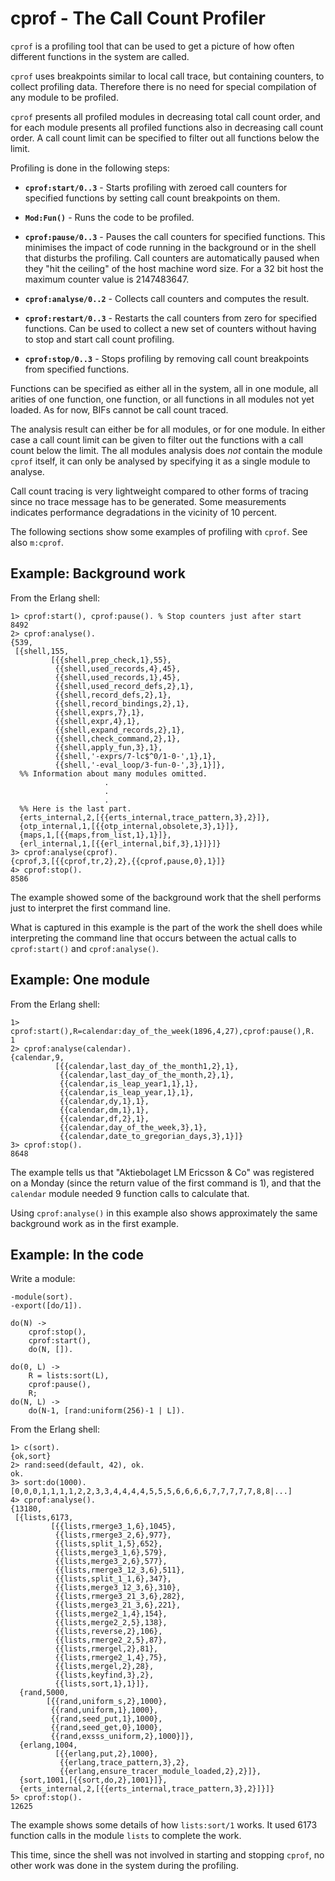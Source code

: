 # cprof - The Call Count Profiler

`cprof` is a profiling tool that can be used to get a picture of how often different functions in the system are called.

`cprof` uses breakpoints similar to local call trace, but containing counters, to collect profiling data. Therefore there is no need for special compilation of any module to be profiled.

`cprof` presents all profiled modules in decreasing total call count order, and for each module presents all profiled functions also in decreasing call count order. A call count limit can be specified to filter out all functions below the limit.

Profiling is done in the following steps:

* __`cprof:start/0..3`__ - Starts profiling with zeroed call counters for specified functions by setting call count breakpoints on them.

* __`Mod:Fun()`__ - Runs the code to be profiled.

* __`cprof:pause/0..3`__ - Pauses the call counters for specified functions. This minimises the impact of code running in the background or in the shell that disturbs the profiling. Call counters are automatically paused when they "hit the ceiling" of the host machine word size. For a 32 bit host the maximum counter value is 2147483647.

* __`cprof:analyse/0..2`__ - Collects call counters and computes the result.

* __`cprof:restart/0..3`__ - Restarts the call counters from zero for specified functions. Can be used to collect a new set of counters without having to stop and start call count profiling.

* __`cprof:stop/0..3`__ - Stops profiling by removing call count breakpoints from specified functions.

Functions can be specified as either all in the system, all in one module, all arities of one function, one function, or all functions in all modules not yet loaded. As for now, BIFs cannot be call count traced.

The analysis result can either be for all modules, or for one module. In either case a call count limit can be given to filter out the functions with a call count below the limit. The all modules analysis does *not* contain the module `cprof` itself, it can only be analysed by specifying it as a single module to analyse.

Call count tracing is very lightweight compared to other forms of tracing since no trace message has to be generated. Some measurements indicates performance degradations in the vicinity of 10 percent.

The following sections show some examples of profiling with `cprof`. See also `m:cprof`.

## Example: Background work

From the Erlang shell:

```text
1> cprof:start(), cprof:pause(). % Stop counters just after start
8492
2> cprof:analyse().
{539,
 [{shell,155,
         [{{shell,prep_check,1},55},
          {{shell,used_records,4},45},
          {{shell,used_records,1},45},
          {{shell,used_record_defs,2},1},
          {{shell,record_defs,2},1},
          {{shell,record_bindings,2},1},
          {{shell,exprs,7},1},
          {{shell,expr,4},1},
          {{shell,expand_records,2},1},
          {{shell,check_command,2},1},
          {{shell,apply_fun,3},1},
          {{shell,'-exprs/7-lc$^0/1-0-',1},1},
          {{shell,'-eval_loop/3-fun-0-',3},1}]},
  %% Information about many modules omitted.
                     .
                     .
                     .
  %% Here is the last part.
  {erts_internal,2,[{{erts_internal,trace_pattern,3},2}]},
  {otp_internal,1,[{{otp_internal,obsolete,3},1}]},
  {maps,1,[{{maps,from_list,1},1}]},
  {erl_internal,1,[{{erl_internal,bif,3},1}]}]}
3> cprof:analyse(cprof).
{cprof,3,[{{cprof,tr,2},2},{{cprof,pause,0},1}]}
4> cprof:stop().
8586
```

The example showed some of the background work that the shell performs just to interpret the first command line.

What is captured in this example is the part of the work the shell does while interpreting the command line that occurs between the actual calls to `cprof:start()` and `cprof:analyse()`.

## Example: One module

From the Erlang shell:

```text
1> cprof:start(),R=calendar:day_of_the_week(1896,4,27),cprof:pause(),R.
1
2> cprof:analyse(calendar).
{calendar,9,
          [{{calendar,last_day_of_the_month1,2},1},
           {{calendar,last_day_of_the_month,2},1},
           {{calendar,is_leap_year1,1},1},
           {{calendar,is_leap_year,1},1},
           {{calendar,dy,1},1},
           {{calendar,dm,1},1},
           {{calendar,df,2},1},
           {{calendar,day_of_the_week,3},1},
           {{calendar,date_to_gregorian_days,3},1}]}
3> cprof:stop().
8648
```

The example tells us that "Aktiebolaget LM Ericsson & Co" was registered on a Monday (since the return value of the first command is 1), and that the `calendar` module needed 9 function calls to calculate that.

Using `cprof:analyse()` in this example also shows approximately the same background work as in the first example.

## Example: In the code

Write a module:

```text
-module(sort).
-export([do/1]).

do(N) ->
    cprof:stop(),
    cprof:start(),
    do(N, []).

do(0, L) ->
    R = lists:sort(L),
    cprof:pause(),
    R;
do(N, L) ->
    do(N-1, [rand:uniform(256)-1 | L]).
```

From the Erlang shell:

```text
1> c(sort).
{ok,sort}
2> rand:seed(default, 42), ok.
ok.
3> sort:do(1000).
[0,0,0,1,1,1,1,2,2,3,3,4,4,4,4,5,5,5,6,6,6,6,7,7,7,7,7,8,8|...]
4> cprof:analyse().
{13180,
 [{lists,6173,
         [{{lists,rmerge3_1,6},1045},
          {{lists,rmerge3_2,6},977},
          {{lists,split_1,5},652},
          {{lists,merge3_1,6},579},
          {{lists,merge3_2,6},577},
          {{lists,rmerge3_12_3,6},511},
          {{lists,split_1_1,6},347},
          {{lists,merge3_12_3,6},310},
          {{lists,rmerge3_21_3,6},282},
          {{lists,merge3_21_3,6},221},
          {{lists,merge2_1,4},154},
          {{lists,merge2_2,5},138},
          {{lists,reverse,2},106},
          {{lists,rmerge2_2,5},87},
          {{lists,rmergel,2},81},
          {{lists,rmerge2_1,4},75},
          {{lists,mergel,2},28},
          {{lists,keyfind,3},2},
          {{lists,sort,1},1}]},
  {rand,5000,
        [{{rand,uniform_s,2},1000},
         {{rand,uniform,1},1000},
         {{rand,seed_put,1},1000},
         {{rand,seed_get,0},1000},
         {{rand,exsss_uniform,2},1000}]},
  {erlang,1004,
          [{{erlang,put,2},1000},
           {{erlang,trace_pattern,3},2},
           {{erlang,ensure_tracer_module_loaded,2},2}]},
  {sort,1001,[{{sort,do,2},1001}]},
  {erts_internal,2,[{{erts_internal,trace_pattern,3},2}]}]}
5> cprof:stop().
12625
```

The example shows some details of how `lists:sort/1` works. It used 6173 function calls in the module `lists` to complete the work.

This time, since the shell was not involved in starting and stopping `cprof`, no other work was done in the system during the profiling.
